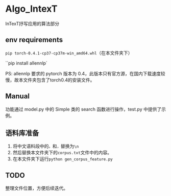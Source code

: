 # Algo_IntexT

InTexT抒写应用的算法部分

## env requirements

`pip torch-0.4.1-cp37-cp37m-win_amd64.whl`（在本文件夹下）

``pip install allennlp`

PS: allennlp 要求的 pytorch 版本为 0.4，此版本只有官方源，在国内下载速度较慢，故本文件夹包含了torch0.4的安装文件。

## Manual

功能通过 model.py 中的 Simple 类的 search 函数进行操作，test.py 中提供了示例。

## 语料库准备

1. 将中文语料段中的`。`和`，`替换为`\n`
2. 然后替换本文件夹下的`corpus.txt`文件中的内容。
3. 在本文件夹下运行`python gen_corpus_feature.py`

## TODO

整理文件位置，方便后续迭代。